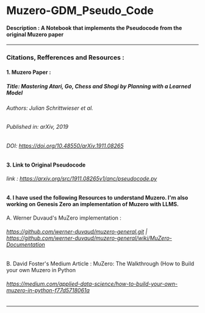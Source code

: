 # Muzero-GDM_Pseudo_Code
#### Description : A Notebook that implements the Pseudocode from the original Muzero paper
---
### Citations, Refferences and Resources : 
#### 1. Muzero Paper :
##### Title: Mastering Atari, Go, Chess and Shogi by Planning with a Learned Model 
   ###### Authors: Julian Schrittwieser et al.
   ###### Published in: arXiv, 2019
   ###### DOI: https://doi.org/10.48550/arXiv.1911.08265
#### 3. Link to Original Pseudocode
   ###### link : https://arxiv.org/src/1911.08265v1/anc/pseudocode.py
#### 4. I have used the following Resources to understand Muzero. I'm also working on Genesis Zero an implementation of Muzero with LLMS.
   A. Werner Duvaud's MuZero implementation :
   ###### https://github.com/werner-duvaud/muzero-general.git | https://github.com/werner-duvaud/muzero-general/wiki/MuZero-Documentation
   B. David Foster's Medium Article : MuZero: The Walkthrough (How to Build your own Muzero in Python
   ###### https://medium.com/applied-data-science/how-to-build-your-own-muzero-in-python-f77d5718061a
---

